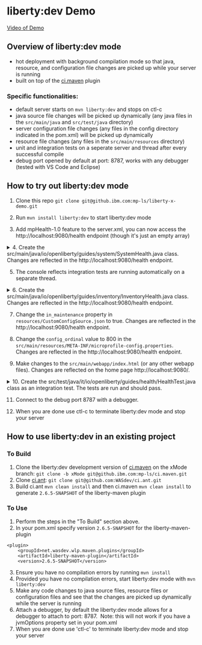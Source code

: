 # liberty:dev Demo

[Video of Demo](https://ibm.box.com/s/go8y0v9ls3lgxfcwymdd0vd20kp586nj)

## Overview of liberty:dev mode
* hot deployment with background compilation mode so that java, resource, and configuration file changes are picked up while your server is running
* built on top of the [ci.maven](https://github.com/WASdev/ci.maven) plugin

### Specific functionalities:
* default server starts on `mvn liberty:dev` and stops on ctl-c
* java source file changes will be picked up dynamically (any java files in the `src/main/java` and `src/test/java` directory)
* server configuration file changes (any files in the config directory indicated in the pom.xml) will be picked up dynamically 
* resource file changes (any files in the `src/main/resources` directory)
* unit and integration tests on a seperate server and thread after every successful compile  
* debug port opened by default at port: 8787, works with any debugger (tested with VS Code and Eclipse)

## How to try out liberty:dev mode
1. Clone this repo `git clone git@github.ibm.com:mp-ls/liberty-x-demo.git`

2. Run `mvn install liberty:dev` to start liberty:dev mode

3. Add mpHealth-1.0 feature to the server.xml, you can now access the http://localhost:9080/health endpoint (though it's just an empty array)

<details>
    <summary>4. Create the src/main/java/io/openliberty/guides/system/SystemHealth.java class.  Changes are reflected in the http://localhost:9080/health endpoint.  </summary>

```
package io.openliberty.guides.system;

import javax.enterprise.context.ApplicationScoped;
import org.eclipse.microprofile.health.Health;
import org.eclipse.microprofile.health.HealthCheck;
import org.eclipse.microprofile.health.HealthCheckResponse;

@Health
@ApplicationScoped
public class SystemHealth implements HealthCheck {
  @Override
  public HealthCheckResponse call() {
    if (!System.getProperty("wlp.server.name").startsWith("defaultServer")) {
      return HealthCheckResponse.named(SystemResource.class.getSimpleName())
                                .withData("default server", "not available").down()
                                .build();
    }
    return HealthCheckResponse.named(SystemResource.class.getSimpleName())
                              .withData("default server", "available").up().build();
  }
}
```
</details>


5. The console reflects integration tests are running automatically on a separate thread.

<details>
    <summary>6. Create the src/main/java/io/openliberty/guides/inventory/InventoryHealth.java class.  Changes are reflected in the http://localhost:9080/health endpoint. </summary>

```
package io.openliberty.guides.inventory;

import javax.enterprise.context.ApplicationScoped;
import javax.inject.Inject;
import javax.ws.rs.client.Client;
import javax.ws.rs.client.ClientBuilder;
import javax.ws.rs.core.MediaType;
import javax.ws.rs.core.Response;
import org.eclipse.microprofile.health.Health;
import org.eclipse.microprofile.health.HealthCheck;
import org.eclipse.microprofile.health.HealthCheckResponse;

@Health
@ApplicationScoped
public class InventoryHealth implements HealthCheck {
  @Inject
  InventoryConfig config;

  public boolean isHealthy() {
    if (config.isInMaintenance()) {
      return false;
    }
    try {
      String url = InventoryUtils.buildUrl("http", "localhost",
          Integer.parseInt(System.getProperty("default.http.port")),
          "/system/properties");
      Client client = ClientBuilder.newClient();
      Response response = client.target(url).request(MediaType.APPLICATION_JSON)
                                .get();
      if (response.getStatus() != 200) {
        return false;
      }
      return true;
    } catch (Exception e) {
      return false;
    }
  }

  @Override
  public HealthCheckResponse call() {
    if (!isHealthy()) {
      return HealthCheckResponse.named(InventoryResource.class.getSimpleName())
                                .withData("services", "not available").down()
                                .build();
    }
    return HealthCheckResponse.named(InventoryResource.class.getSimpleName())
                              .withData("services", "available").up().build();
  }

}
```
</details>

7. Change the `in_maintenance` property in `resources/CustomConfigSource.json` to true.  Changes are reflected in the http://localhost:9080/health endpoint.

8. Change the `config_ordinal` value to 800 in the `src/main/resources/META-INF/microprofile-config.properties`. Changes are reflected in the http://localhost:9080/health endpoint.

9. Make changes to the `src/main/webapp/index.html` (or any other webapp files). Changes are reflected on the home page http://localhost:9080/.

<details>
    <summary>10. Create the src/test/java/it/io/openliberty/guides/health/HealthTest.java class as an integration test. The tests are run and should pass. </summary>
    
```
package it.io.openliberty.guides.health;

import static org.junit.Assert.assertEquals;
import java.util.HashMap;
import javax.json.JsonArray;
import org.junit.After;
import org.junit.Test;

public class HealthTest {

    private JsonArray servicesStates;
    private static HashMap<String, String> dataWhenServicesUP;
    private static HashMap<String, String> dataWhenInventoryDown;

    static {
        dataWhenServicesUP = new HashMap<String, String>();
        dataWhenInventoryDown = new HashMap<String, String>();

        dataWhenServicesUP.put("SystemResource", "UP");
        dataWhenServicesUP.put("InventoryResource", "UP");

        dataWhenInventoryDown.put("SystemResource", "UP");
        dataWhenInventoryDown.put("InventoryResource", "DOWN");
    }

    @Test
    public void testIfServicesAreUp() {
        servicesStates = HealthTestUtil.connectToHealthEnpoint(200);
        checkStates(dataWhenServicesUP, servicesStates);
    }

    @Test
    public void testIfInventoryServiceIsDown() {
        servicesStates = HealthTestUtil.connectToHealthEnpoint(200);
        checkStates(dataWhenServicesUP, servicesStates);
        HealthTestUtil.changeInventoryProperty(HealthTestUtil.INV_MAINTENANCE_FALSE, 
                                               HealthTestUtil.INV_MAINTENANCE_TRUE);
        servicesStates = HealthTestUtil.connectToHealthEnpoint(503);
        checkStates(dataWhenInventoryDown, servicesStates);
    }

    private void checkStates(HashMap<String, String> testData, JsonArray servStates) {
        testData.forEach((service, expectedState) -> {
            assertEquals("The state of " + service + " service is not matching.", 
                         expectedState, 
                         HealthTestUtil.getActualState(service, servStates));
        });
    }

    @After
    public void teardown() {
        HealthTestUtil.cleanUp();
    }

}
```
</details>

11. Connect to the debug port 8787 with a debugger.

12. When you are done use ctl-c to terminate liberty:dev mode and stop your server

## How to use liberty:dev in an existing project

### To Build
1. Clone the liberty:dev development version of [ci.maven](https://github.ibm.com/mp-ls/ci.maven) on the xMode branch: `git clone -b xMode git@github.ibm.com:mp-ls/ci.maven.git`
2. Clone [ci.ant](https://github.com/WASdev/ci.ant): `git clone git@github.com:WASdev/ci.ant.git`
3. Build ci.ant `mvn clean install` and then ci.maven `mvn clean install` to generate `2.6.5-SNAPSHOT` of the liberty-maven plugin


### To Use 
1. Perform the steps in the "To Build" section above.
2. In your pom.xml specify version `2.6.5-SNAPSHOT` for the liberty-maven-plugin 
```
<plugin>
    <groupId>net.wasdev.wlp.maven.plugins</groupId>
    <artifactId>liberty-maven-plugin</artifactId>
    <version>2.6.5-SNAPSHOT</version>
```
3. Ensure you have no compilation errors by running `mvn install`
4. Provided you have no compilation errors, start liberty:dev mode with `mvn liberty:dev`
5. Make any code changes to java source files, resource files or configuration files and see that the changes are picked up dynamically while the server is running
6. Attach a debugger, by default the liberty:dev mode allows for a debugger to attach to port: 8787.  Note: this will not work if you have a jvmOptions property set in your pom.xml 
7. When you are done use 'ctl-c' to terminate liberty:dev mode and stop your server
